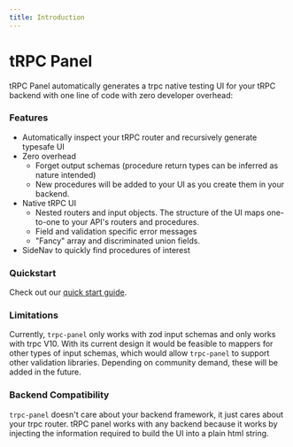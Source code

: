 ```yaml
---
title: Introduction
---
```


# tRPC Panel

tRPC Panel automatically generates a trpc native testing UI for your tRPC backend with one line of code with zero developer overhead:

### Features

-   Automatically inspect your tRPC router and recursively generate typesafe UI
-   Zero overhead
    -   Forget output schemas (procedure return types can be inferred as nature intended)
    -   New procedures will be added to your UI as you create them in your backend.
-   Native tRPC UI
    -   Nested routers and input objects. The structure of the UI maps one-to-one to your API's routers and procedures.
    -   Field and validation specific error messages
    -   "Fancy" array and discriminated union fields.
-   SideNav to quickly find procedures of interest

### Quickstart

Check out our [quick start guide](./quickstart.md).

### Limitations

Currently, `trpc-panel` only works with zod input schemas and only works with trpc V10. With its current design it would be feasible to mappers for other types of input schemas, which would allow `trpc-panel` to support other validation libraries. Depending on community demand, these will be added in the future.

### Backend Compatibility

`trpc-panel` doesn't care about your backend framework, it just cares about your trpc router. tRPC panel works with any backend because it works by injecting the information required to build the UI into a plain html string.
